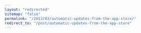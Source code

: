 ```yaml
---
layout: "redirected"
sitemap: "false"
permalink: "/2013/03/automatic-updates-from-the-app-store/"
redirect_to: "/post/automatic-updates-from-the-app-store"
---
```




